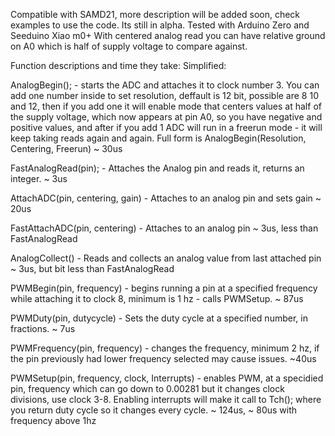 Compatible with SAMD21, more description will be added soon, check examples to use the code. Its still in alpha.
Tested with Arduino Zero and Seeduino Xiao m0+
With centered analog read you can have relative ground on A0 which is half of supply voltage to compare against.

Function descriptions and time they take:
Simplified:

AnalogBegin(); - starts the ADC and attaches it to clock number 3. You can add one number inside to set resolution, deffault is 12 bit, possible are 8 10 and 12, then if you add one it will enable mode that centers values at half of the supply voltage, which now appears at pin A0, so you have negative and positive values, and after if you add 1 ADC will run in a freerun mode - it will keep taking reads again and again. Full form is AnalogBegin(Resolution, Centering, Freerun) ~ 30us

FastAnalogRead(pin); - Attaches the Analog pin and reads it, returns an integer. ~ 3us

AttachADC(pin, centering, gain) - Attaches to an analog pin and sets gain ~ 20us

FastAttachADC(pin, centering) - Attaches to an analog pin ~ 3us, less than FastAnalogRead

AnalogCollect() - Reads and collects an analog value from last attached pin ~ 3us, but bit less than FastAnalogRead


PWMBegin(pin, frequency) - begins running a pin at a specified frequency while attaching it to clock 8, minimum is 1 hz - calls PWMSetup. ~ 87us

PWMDuty(pin, dutycycle) - Sets the duty cycle at a specified number, in fractions. ~ 7us

PWMFrequency(pin, frequency) - changes the frequency, minimum 2 hz, if the pin previously had lower frequency selected may cause issues. ~40us

PWMSetup(pin, frequency, clock, Interrupts) - enables PWM, at a specidied pin, frequency which can go down to 0.00281 but it changes clock divisions, use clock 3-8. Enabling interrupts will make it call to Tch(); where you return duty cycle so it changes every cycle. ~ 124us, ~ 80us with frequency above 1hz


